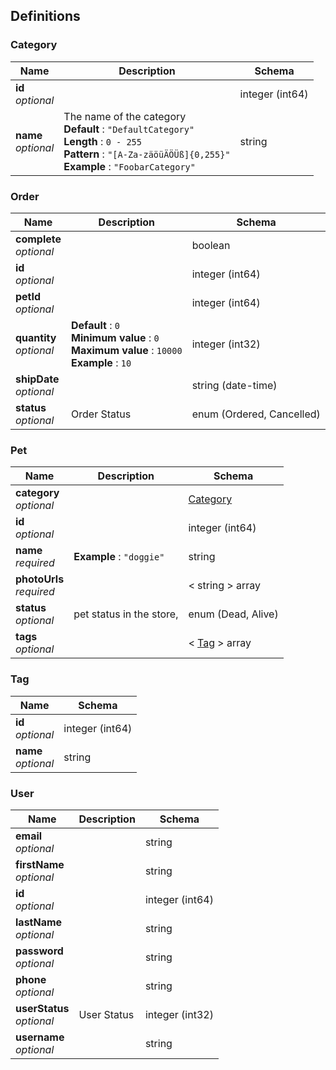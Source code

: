 
<a name="definitions"></a>
## Definitions

<a name="category"></a>
### Category

|Name|Description|Schema|
|---|---|---|
|**id**  <br>*optional*||integer (int64)|
|**name**  <br>*optional*|The name of the category  <br>**Default** : `"DefaultCategory"`  <br>**Length** : `0 - 255`  <br>**Pattern** : `"[A-Za-zäöüÄÖÜß]{0,255}"`  <br>**Example** : `"FoobarCategory"`|string|


<a name="order"></a>
### Order

|Name|Description|Schema|
|---|---|---|
|**complete**  <br>*optional*||boolean|
|**id**  <br>*optional*||integer (int64)|
|**petId**  <br>*optional*||integer (int64)|
|**quantity**  <br>*optional*|**Default** : `0`  <br>**Minimum value** : `0`  <br>**Maximum value** : `10000`  <br>**Example** : `10`|integer (int32)|
|**shipDate**  <br>*optional*||string (date-time)|
|**status**  <br>*optional*|Order Status|enum (Ordered, Cancelled)|


<a name="pet"></a>
### Pet

|Name|Description|Schema|
|---|---|---|
|**category**  <br>*optional*||[Category](definitions.md#category)|
|**id**  <br>*optional*||integer (int64)|
|**name**  <br>*required*|**Example** : `"doggie"`|string|
|**photoUrls**  <br>*required*||< string > array|
|**status**  <br>*optional*|pet status in the store,|enum (Dead, Alive)|
|**tags**  <br>*optional*||< [Tag](definitions.md#tag) > array|


<a name="tag"></a>
### Tag

|Name|Schema|
|---|---|
|**id**  <br>*optional*|integer (int64)|
|**name**  <br>*optional*|string|


<a name="user"></a>
### User

|Name|Description|Schema|
|---|---|---|
|**email**  <br>*optional*||string|
|**firstName**  <br>*optional*||string|
|**id**  <br>*optional*||integer (int64)|
|**lastName**  <br>*optional*||string|
|**password**  <br>*optional*||string|
|**phone**  <br>*optional*||string|
|**userStatus**  <br>*optional*|User Status|integer (int32)|
|**username**  <br>*optional*||string|



